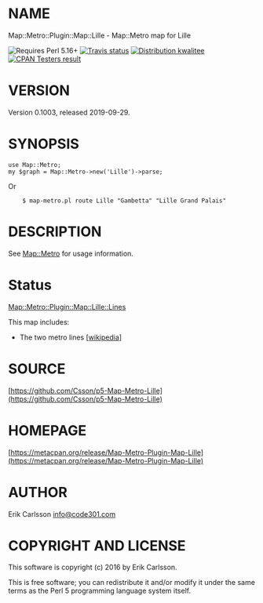 # NAME

Map::Metro::Plugin::Map::Lille - Map::Metro map for Lille

<div>
    <p>
    <img src="https://img.shields.io/badge/perl-5.16+-blue.svg" alt="Requires Perl 5.16+" />
    <a href="https://travis-ci.org/Csson/p5-Map-Metro-Lille"><img src="https://api.travis-ci.org/Csson/p5-Map-Metro-Lille.svg?branch=master" alt="Travis status" /></a>
    <a href="http://cpants.cpanauthors.org/release/CSSON/Map-Metro-Plugin-Map-Lille-0.1003"><img src="http://badgedepot.code301.com/badge/kwalitee/CSSON/Map-Metro-Plugin-Map-Lille/0.1003" alt="Distribution kwalitee" /></a>
    <a href="http://matrix.cpantesters.org/?dist=Map-Metro-Plugin-Map-Lille%200.1003"><img src="http://badgedepot.code301.com/badge/cpantesters/Map-Metro-Plugin-Map-Lille/0.1003" alt="CPAN Testers result" /></a>
    </p>
</div>

# VERSION

Version 0.1003, released 2019-09-29.

# SYNOPSIS

    use Map::Metro;
    my $graph = Map::Metro->new('Lille')->parse;

Or

        $ map-metro.pl route Lille "Gambetta" "Lille Grand Palais"

# DESCRIPTION

See [Map::Metro](https://metacpan.org/pod/Map::Metro) for usage information.

# Status

[Map::Metro::Plugin::Map::Lille::Lines](https://metacpan.org/pod/Map::Metro::Plugin::Map::Lille::Lines)

This map includes:

- The two metro lines \[[wikipedia](https://en.wikipedia.org/wiki/Lille_Metro)\]

# SOURCE

[https://github.com/Csson/p5-Map-Metro-Lille](https://github.com/Csson/p5-Map-Metro-Lille)

# HOMEPAGE

[https://metacpan.org/release/Map-Metro-Plugin-Map-Lille](https://metacpan.org/release/Map-Metro-Plugin-Map-Lille)

# AUTHOR

Erik Carlsson <info@code301.com>

# COPYRIGHT AND LICENSE

This software is copyright (c) 2016 by Erik Carlsson.

This is free software; you can redistribute it and/or modify it under
the same terms as the Perl 5 programming language system itself.

